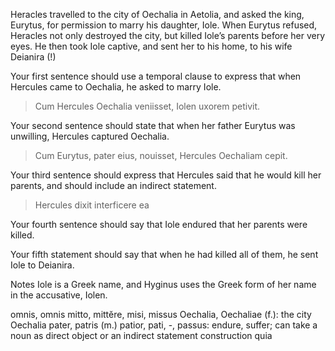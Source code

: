 Heracles travelled to the city of Oechalia in Aetolia, and asked the king, Eurytus, for permission to marry his daughter, Iole. When Eurytus refused, Heracles not only destroyed the city, but killed Iole’s parents before her very eyes. He then took Iole captive, and sent her to his home, to his wife Deianira (!)


Your first sentence should use a temporal clause to express that when Hercules came to Oechalia, he asked to marry Iole.
> Cum Hercules Oechalia veniisset, Iolen uxorem petivit.

Your second sentence should state that when her father Eurytus was unwilling, Hercules captured Oechalia.
> Cum Eurytus, pater eius, nouisset, Hercules Oechaliam cepit.

Your third sentence should express that Hercules said that he would kill her parents, and should include an indirect statement.
> Hercules dixit interficere ea 

Your fourth sentence should say that Iole endured that her parents were killed.
> 

Your fifth statement should say that when he had killed all of them, he sent Iole to Deianira.
> 

Notes
Iole is a Greek name, and Hyginus uses the Greek form of her name in the accusative, Iolen.

omnis, omnis
mitto, mittĕre, misi, missus
Oechalia, Oechaliae (f.): the city Oechalia
pater, patris (m.)
patior, pati, -, passus: endure, suffer; can take a noun as direct object or an indirect statement construction
quia

